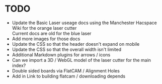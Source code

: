 # TODO

  * Update the Basic Laser useage docs using the Manchester Hacspace Wiki for the orange laser cutter <br>
    Current docs are old for the blue laser
  * Add more images for those docs
  * Update the CSS so that the header doesn't expand on mobile
  * Update the CSS so that the overall width isn't limited
  * Additional Markdown plugins for arrows / icons
  * Can we import a 3D / WebGL model of the laser cutter for the main index?
  * Double sided boards via FlatCAM / Alignment Holes
  * Add in Link to building flatcam / downloading depends
